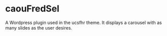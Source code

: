caouFredSel
===========

A Wordpress plugin used in the ucsfhr theme. It displays a carousel with as many slides as the user desires.
